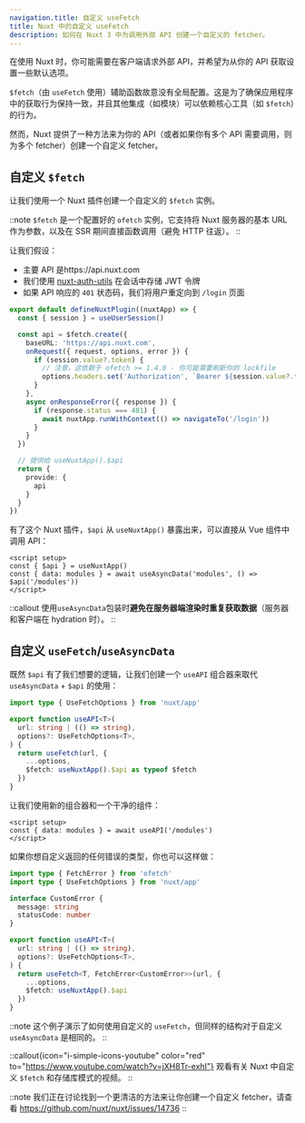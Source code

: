 ```yaml
---
navigation.title: 自定义 useFetch
title: Nuxt 中的自定义 useFetch
description: 如何在 Nuxt 3 中为调用外部 API 创建一个自定义的 fetcher。
---
```


在使用 Nuxt 时，你可能需要在客户端请求外部 API，并希望为从你的 API 获取设置一些默认选项。

`$fetch`（由 `useFetch` 使用）辅助函数故意没有全局配置。这是为了确保应用程序中的获取行为保持一致，并且其他集成（如模块）可以依赖核心工具（如 `$fetch`）的行为。

然而，Nuxt 提供了一种方法来为你的 API（或者如果你有多个 API 需要调用，则为多个 fetcher）创建一个自定义 fetcher。

## 自定义 `$fetch`

让我们使用一个 Nuxt 插件创建一个自定义的 `$fetch` 实例。

::note
`$fetch` 是一个配置好的 `ofetch` 实例，它支持将 Nuxt 服务器的基本 URL 作为参数，以及在 SSR 期间直接函数调用（避免 HTTP 往返）。
::

让我们假设：
- 主要 API 是https://api.nuxt.com
- 我们使用 [nuxt-auth-utils](https://github.com/atinux/nuxt-auth-utils) 在会话中存储 JWT 令牌
- 如果 API 响应的 `401` 状态码，我们将用户重定向到 `/login` 页面

```ts [plugins/api.ts]
export default defineNuxtPlugin((nuxtApp) => {
  const { session } = useUserSession()

  const api = $fetch.create({
    baseURL: 'https://api.nuxt.com',
    onRequest({ request, options, error }) {
      if (session.value?.token) {
        // 注意，这依赖于 ofetch >= 1.4.0 - 你可能需要刷新你的 lockfile
        options.headers.set('Authorization', `Bearer ${session.value?.token}`)
      }
    },
    async onResponseError({ response }) {
      if (response.status === 401) {
        await nuxtApp.runWithContext(() => navigateTo('/login'))
      }
    }
  })

  // 提供给 useNuxtApp().$api
  return {
    provide: {
      api
    }
  }
})
```

有了这个 Nuxt 插件，`$api` 从 `useNuxtApp()` 暴露出来，可以直接从 Vue 组件中调用 API：

```vue [app.vue]
<script setup>
const { $api } = useNuxtApp()
const { data: modules } = await useAsyncData('modules', () => $api('/modules'))
</script>
```

::callout
使用`useAsyncData`包装时**避免在服务器端渲染时重复获取数据**（服务器和客户端在 hydration 时）。
::

## 自定义 `useFetch`/`useAsyncData`

既然 `$api` 有了我们想要的逻辑，让我们创建一个 `useAPI` 组合器来取代 `useAsyncData` + `$api` 的使用：

```ts [composables/useAPI.ts]
import type { UseFetchOptions } from 'nuxt/app'

export function useAPI<T>(
  url: string | (() => string),
  options?: UseFetchOptions<T>,
) {
  return useFetch(url, {
    ...options,
    $fetch: useNuxtApp().$api as typeof $fetch
  })
}
```

让我们使用新的组合器和一个干净的组件：

```vue [app.vue]
<script setup>
const { data: modules } = await useAPI('/modules')
</script>
```

如果你想自定义返回的任何错误的类型，你也可以这样做：

```ts
import type { FetchError } from 'ofetch'
import type { UseFetchOptions } from 'nuxt/app'

interface CustomError {
  message: string
  statusCode: number
}

export function useAPI<T>(
  url: string | (() => string),
  options?: UseFetchOptions<T>,
) {
  return useFetch<T, FetchError<CustomError>>(url, {
    ...options,
    $fetch: useNuxtApp().$api
  })
}
```

::note
这个例子演示了如何使用自定义的 `useFetch`，但同样的结构对于自定义 `useAsyncData` 是相同的。
::

::callout{icon="i-simple-icons-youtube" color="red" to="https://www.youtube.com/watch?v=jXH8Tr-exhI"}
观看有关 Nuxt 中自定义 `$fetch` 和存储库模式的视频。
::

::note
我们正在讨论找到一个更清洁的方法来让你创建一个自定义 fetcher，请查看 https://github.com/nuxt/nuxt/issues/14736
::
